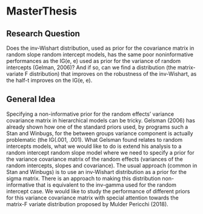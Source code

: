 # MasterThesis
## Research Question
Does the inv-Wishart distribution, used as prior for the covariance matrix in random slope random intercept models, has the same poor noninformative performances as the IG(e, e) used as prior for the variance of random intercepts (Gelman, 2006)? And if so, can we find a distribution (the matrix-variate F distribution) that improves on the robustness of the inv-Wishart, as the half-t improves on the IG(e, e).

## General Idea
Specifying a non-informative prior for the random effects’ variance covariance matrix in hierarchical models can be tricky. Gelsman (2006) has already shown how one of the standard priors used, by programs such a Stan and Winbugs, for the between groups variance component is actually problematic (the IG(.001, .001). What Gelsman found relates to random intercepts models, what we would like to do is extend his analysis to a random intercept random slope model where we need to specify a prior for the variance covariance matrix of the random effects (variances of the random intercepts, slopes and covariance). The usual approach (common in Stan and Winbugs) is to use an inv-Wishart distribution as a prior for the sigma matrix. There is an approach to making this distribution non-informative that is equivalent to the inv-gamma used for the random intercept case. We would like to study the performance of different priors for this variance covariance matrix with special attention towards the matrix-F variate distribution proposed by Mulder Pericchi (2018).
